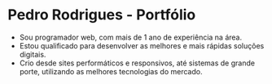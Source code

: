 # Pedro Rodrigues - Portfólio
- Sou programador web, com mais de 1 ano de experiência na área.
- Estou qualificado para desenvolver as melhores e mais rápidas soluções digitais.
- Crio desde sites performáticos e responsivos, até sistemas de grande porte, utilizando as melhores tecnologias do mercado.

